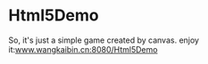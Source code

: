 # Html5Demo
  So, it's just a simple game created by canvas.
  enjoy it:www.wangkaibin.cn:8080/Html5Demo
